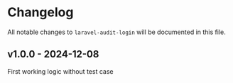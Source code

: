 # Changelog

All notable changes to `laravel-audit-login` will be documented in this file.

## v1.0.0 - 2024-12-08

First working logic without test case
